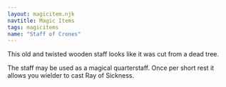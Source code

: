 ```yaml
---
layout: magicitem.njk
navtitle: Magic Items
tags: magicitems
name: "Staff of Crones"
---
```

This old and twisted wooden staff looks like it was cut from a dead tree.

The staff may be used as a magical quarterstaff. Once per short rest it allows you wielder to cast Ray of Sickness.